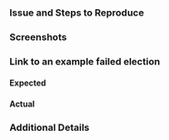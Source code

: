 ### Issue and Steps to Reproduce
<!-- Describe your issue and tell us how to reproduce it (include any useful information). -->

### Screenshots

### Link to an example failed election

#### Expected

#### Actual

### Additional Details
